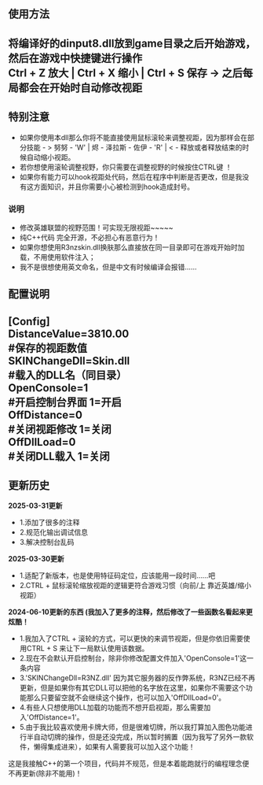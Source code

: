 ## 使用方法   
**将编译好的dinput8.dll放到game目录之后开始游戏，然后在游戏中快捷键进行操作**   
**Ctrl + Z 放大 | Ctrl + X 缩小 | Ctrl + S 保存 -> 之后每局都会在开始时自动修改视距**   
--
## **特别注意** 
- 如果你使用本dll那么你将不能直接使用鼠标滚轮来调整视距，因为那样会在部分技能 - > 努努 - 'W' | 烬 - 泽拉斯 - 佐伊 - 'R' |  < - 释放或者释放结束的时候自动缩小视距。   
- 若你想使用滚轮调整视野，你只需要在调整视野的时候按住CTRL键 ！   
- 如果你有能力可以hook视距处代码，然后在程序中判断是否更改，但是我没有这方面知识，并且你需要小心被检测到hook造成封号。     

### 说明
- 修改英雄联盟的视野范围！可实现无限视距~~~~~  
- 纯C++代码 完全开源，不必担心有恶意行为！  
- 如果你想使用R3nzskin.dll换肤那么直接放在同一目录即可在游戏开始时加载，不用使用软件注入；  
- 我不是很想使用英文命名，但是中文有时候编译会报错……

## 配置说明   
[Config]  
DistanceValue=3810.00  
#保存的视距数值  
SKINChangeDll=Skin.dll   
#载入的DLL名（同目录）  
OpenConsole=1   
#开启控制台界面 1=开启  
OffDistance=0    
#关闭视距修改 1=关闭  
OffDllLoad=0   
#关闭DLL载入 1=关闭
--
## 更新历史
**2025-03-31更新**
- 1.添加了很多的注释
- 2.规范化输出调试信息
- 3.解决控制台乱码

**2025-03-30更新**
- 1.适配了新版本，也是使用特征码定位，应该能用一段时间……吧
- 2.CTRL + 鼠标滚轮缩放视距的逻辑更符合游戏习惯（向前/上 靠近英雄/缩小视距）

  
**2024-06-10更新的东西 (我加入了更多的注释，然后修改了一些函数名看起来更炫酷！**  
- 1.我加入了CTRL + 滚轮的方式，可以更快的来调节视距，但是你依旧需要使用CTRL + S 来让下一局默认使用该数据。
- 2.现在不会默认开启控制台，除非你修改配置文件加入'OpenConsole=1'这一条内容
- 3.'SKINChangeDll=R3NZ.dll' 因为其它服务器的反作弊系统，R3NZ已经不再更新，但是如果你有其它DLL可以把他的名字放在这里，如果你不需要这个功能那么只要留空就不会继续这个操作，也可以加入'OffDllLoad=0'。
- 4.有些人只想使用DLL加载的功能而不想开启视距，那么需要加入'OffDistance=1'。
- 5.由于我比较喜欢使用卡牌大师，但是很难切牌，所以我打算加入图色功能进行半自动切牌的操作，但是还没完成，所以暂时搁置（因为我写了另外一款软件，懒得集成进来），如果有人需要我可以加入这个功能！  

这是我接触C++的第一个项目，代码并不规范，但是本着能跑就行的编程理念便不再更新(除非不能用)！  
